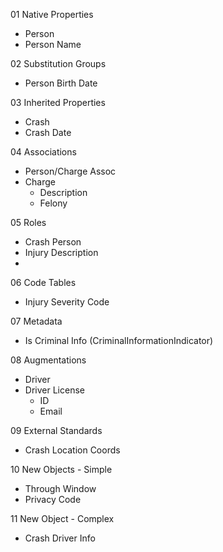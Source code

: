 01 Native Properties

- Person
- Person Name

02 Substitution Groups

- Person Birth Date

03 Inherited Properties

- Crash
- Crash Date

04 Associations

- Person/Charge Assoc
- Charge
	- Description
	- Felony

05 Roles

- Crash Person
- Injury Description
- 
06 Code Tables

- Injury Severity Code

07 Metadata

- Is Criminal Info (CriminalInformationIndicator)

08 Augmentations

- Driver
- Driver License
	- ID
	- Email

09 External Standards

- Crash Location Coords

10 New Objects - Simple

- Through Window
- Privacy Code

11 New Object - Complex

- Crash Driver Info
